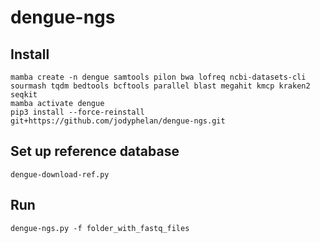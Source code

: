 # dengue-ngs

## Install 

```
mamba create -n dengue samtools pilon bwa lofreq ncbi-datasets-cli sourmash tqdm bedtools bcftools parallel blast megahit kmcp kraken2 seqkit
mamba activate dengue
pip3 install --force-reinstall  git+https://github.com/jodyphelan/dengue-ngs.git
```

## Set up reference database
```
dengue-download-ref.py
```

## Run
```
dengue-ngs.py -f folder_with_fastq_files
```

